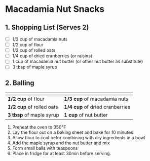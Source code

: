 # Macadamia Nut Snacks

## 1. Shopping List (Serves 2)
- [ ] 1/3 cup of macadamia nuts
- [ ] 1/2 cup of flour
- [ ] 1/2 cup of rolled oats
- [ ] 1/4 cup of dried cranberries (or raisins)
- [ ] 1 cup of macadamia nut butter (or other nut butter as substitute)
- [ ] 3 tbsp of maple syrup

## 2. Balling
|<!-- -->|<!-- -->|
|---|---|
| **1/2 cup** of flour | **1/3 cup** of macadamia nuts |
| **1/2 cup** of rolled oats | **1/4 cup** of dried cranberries |
| **3 tbsp** of maple syrup | **1 cup** of nut butter |

1. Preheat the oven to 350°F
2. Lay the flour out on a baking sheet and bake for 10 minutes
3. Allow flour to cool befor combining with dry ingredients in a bowl
4. Add the maple syrup and the nut butter and mix
5. Form small balls with teaspoons
6. Place in fridge for at least 30min before serving.
